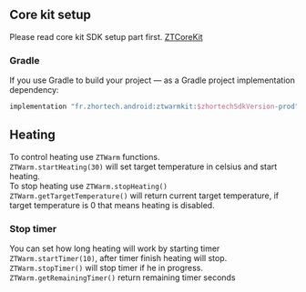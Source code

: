 ## Core kit setup
Please read core kit SDK setup part first. [ZTCoreKit](https://github.com/zhortech/ztcorekit-android-sdk/blob/main/README.md)

### Gradle

If you use Gradle to build your project — as a Gradle project implementation dependency:
```groovy
implementation "fr.zhortech.android:ztwarmkit:$zhortechSdkVersion-prod"
```

## Heating

To control heating use `ZTWarm` functions.\
`ZTWarm.startHeating(30)` will set target temperature in celsius and start heating.\
To stop heating use `ZTWarm.stopHeating()` \
`ZTWarm.getTargetTemperature()` will return current target temperature, if target temperature is 0 that means heating is disabled.
### Stop timer

You can set how long heating will work by starting timer `ZTWarm.startTimer(10)`, after timer finish heating will stop.\
`ZTWarm.stopTimer()` will stop timer if he in progress.
`ZTWarm.getRemainingTimer()` return remaining timer seconds

